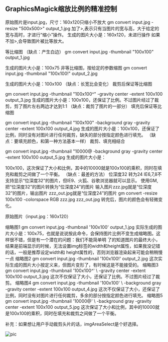 ## GraphicsMagick缩放比例的精准控制

原始图片是input.jpg，尺寸：160x120只缩小不放大
gm convert input.jpg -resize "500x500>" output_1.jpg
 加了>,表示只有当图片的宽与高，大于给定的宽与高时，才进行“缩小”操作。
    生成的图片大小是：160x120，未进行操作
    如果不加>,会导致图片被比等放大。

等比缩图  （缺点：产生白边）
gm convert input.jpg -thumbnail "100x100" output_1.jpg

生成的图片大小是：100x75
非等比缩图，按给定的参数缩图
gm convert input.jpg -thumbnail "100x100!" output_2.jpg

生成的图片大小是：100x100
（缺点：长宽比会变化）
裁剪后保证等比缩图  

gm convert input.jpg -thumbnail "100x100^" -gravity center -extent 100x100 output_3.jpg
生成的图片大小是：100x100，还保证了比例。不过图片经过了裁剪，剪了图片左右两边才达到1:1
（缺点：裁剪了图片的一部分）
填充后保证等比缩图

gm convert input.jpg -thumbnail "100x100" -background gray -gravity center -extent 100x100 output_4.jpg
生成的图片大小是：100x100，还保证了比例，同时没有对图片进行任何裁剪，缺失的部分按指定颜色进行填充。
（缺点：要填充颜色，和第一种方法基本一样）
裁剪、填充相结合  

gm convert input.jpg -thumbnail "10000@ -background gray -gravity center -extent 100x100 output_5.jpg
生成的图片大小是：

100x100，这次保证了大小和比例，其中的10000就是100x100的乘积，同时在填充和裁剪之间做了一个平衡。
（缺点：最差的方法）
位深度32 转为24 IE6,7,8不支持显示“位深度32”的图片，但IE9、火狐、谷歌浏览器就可以显示。
 使用GM,把“位深度32”的图片转换为“位深度24”的图片
 输入图片zzz.jpg就是“位深度32”的图片，输出图片 zzz_out.jpg就是“位深度24”的图片
 gm convert -resize 100x100 -colorspace RGB zzz.jpg zzz_out.jpg
 转完后，图片的颜色会有轻微变化。

原始图片（input.jpg：160x120）

缩略图1
gm convert input.jpg -thumbnail '100x100' output_1.jpg
 实际生成的图片大小是：100x75，也就是说说按此命令，会保持图片比例不变生成缩略图。这样很不错，但是有一个潜在的问题：我们不能简单明 了的知道图片的最终大小，结果是前端显示的时候，无法设置img标签的width和height属性，如果我没记错的话，一般是推荐设定width和 height属性的，否则浏览器渲染起来可能会稍稍慢一点
缩略图2
gm convert input.jpg -thumbnail '100x100!' output_2.jpg 这次实际生成的图片大小按定义来，但图片变形了，有时候这是不能接受的。
缩略图3
gm convert input.jpg -thumbnail '100x100^' \ -gravity center -extent 100x100 output_3.jpg 这次不仅保证了大小，还保证了比例。不过图片经过了裁剪。
缩略图4
gm convert input.jpg -thumbnail '100x100' \ -background gray -gravity center -extent 100x100 output_4.jpg 这次不仅保证了大小，还保证了比例，同时没有对图片进行任何裁剪，多余的部分按指定颜色进行填充。
缩略图5
gm convert input.jpg -thumbnail '10000@' \ -background gray -gravity center -extent 100x100 output_5.jpg 这次保证了大小和比例，其中的10000就是100x100的乘积，同时在填充和裁剪之间做了一个平衡。

补充：如果想让用户手动裁剪头片的话，imgAreaSelect是个好选择。

![pic](/imagesscreenshot_1527428311215.png)
